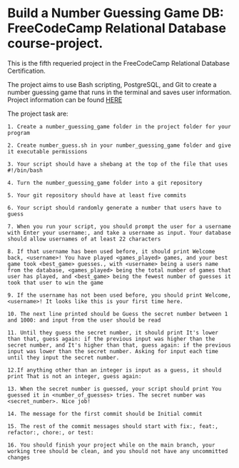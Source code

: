 # Build a Number Guessing Game DB: FreeCodeCamp Relational Database course-project.

This is the fifth requeried project in the FreeCodeCamp Relational Database Certification.

The project aims to use Bash scripting, PostgreSQL, and Git to create a number guessing game that runs in the terminal and saves user information. Project information can be found [HERE](https://www.freecodecamp.org/learn/relational-database/build-a-number-guessing-game-project/build-a-number-guessing-game)

The project task are:

    1. Create a number_guessing_game folder in the project folder for your program

    2. Create number_guess.sh in your number_guessing_game folder and give it executable permissions

    3. Your script should have a shebang at the top of the file that uses #!/bin/bash

    4. Turn the number_guessing_game folder into a git repository

    5. Your git repository should have at least five commits

    6. Your script should randomly generate a number that users have to guess

    7. When you run your script, you should prompt the user for a username with Enter your username:, and take a username as input. Your database should allow usernames of at least 22 characters

    8. If that username has been used before, it should print Welcome back, <username>! You have played <games_played> games, and your best game took <best_game> guesses., with <username> being a users name from the database, <games_played> being the total number of games that user has played, and <best_game> being the fewest number of guesses it took that user to win the game

    9. If the username has not been used before, you should print Welcome, <username>! It looks like this is your first time here.

    10. The next line printed should be Guess the secret number between 1 and 1000: and input from the user should be read

    11. Until they guess the secret number, it should print It's lower than that, guess again: if the previous input was higher than the secret number, and It's higher than that, guess again: if the previous input was lower than the secret number. Asking for input each time until they input the secret number.

    12.If anything other than an integer is input as a guess, it should print That is not an integer, guess again:

    13. When the secret number is guessed, your script should print You guessed it in <number_of_guesses> tries. The secret number was <secret_number>. Nice job!

    14. The message for the first commit should be Initial commit

    15. The rest of the commit messages should start with fix:, feat:, refactor:, chore:, or test:

    16. You should finish your project while on the main branch, your working tree should be clean, and you should not have any uncommitted changes
